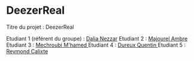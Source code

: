 # DeezerReal
Titre du projet : DeezerReal

Etudiant 1 (référent du groupe) :  [Dalia Nezzar](mailto:dnezzar@edu.univ-fcomte.fr?subject=SAE_1_05_06)
Etudiant 2 : [Majourel Ambre ](mailto:amajoure@edu.univ-fcomte.fr?subject=SAE_1_05_06)
Etudiant 3 : [Mechroubi M'hamed ](mailto:mmechrou@edu.univ-fcomte.fr?subject=SAE_1_05_06)
Etudiant 4 : [Dureux Quentin ](mailto:qdureux@edu.univ-fcomte.fr?subject=SAE_1_05_06)
Etudiant 5 : [Reymond Calixte ](mailto:creymond@edu.univ-fcomte.fr?subject=SAE_1_05_06) 
